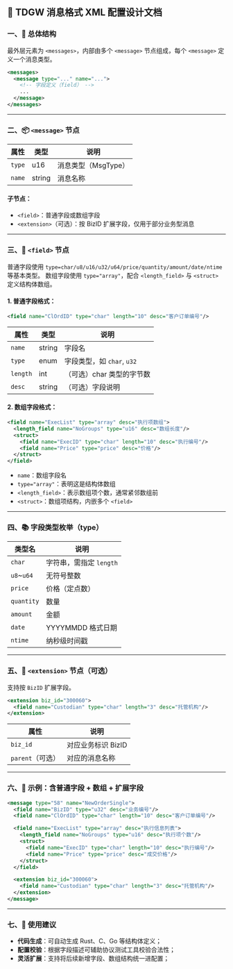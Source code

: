 ## 📘 TDGW 消息格式 XML 配置设计文档

### 一、🧱 总体结构

最外层元素为 `<messages>`，内部由多个 `<message>` 节点组成，每个 `<message>` 定义一个消息类型。

```xml
<messages>
  <message type="..." name="...">
    <!-- 字段定义（field） -->
    ...
  </message>
</messages>
```

---

### 二、📦 `<message>` 节点

| 属性     | 类型     | 说明            |
| ------ | ------ | ------------- |
| `type` | u16    | 消息类型（MsgType） |
| `name` | string | 消息名称          |

#### 子节点：

* `<field>`：普通字段或数组字段
* `<extension>`（可选）：按 BizID 扩展字段，仅用于部分业务型消息

---

### 三、🧩 `<field>` 节点

普通字段使用 `type=char/u8/u16/u32/u64/price/quantity/amount/date/ntime` 等基本类型。
数组字段使用 `type="array"`，配合 `<length_field>` 与 `<struct>` 定义结构体数组。

#### 1. 普通字段格式：

```xml
<field name="ClOrdID" type="char" length="10" desc="客户订单编号"/>
```

| 属性       | 类型     | 说明                   |
| -------- | ------ | -------------------- |
| `name`   | string | 字段名                  |
| `type`   | enum   | 字段类型，如 `char`, `u32` |
| `length` | int    | （可选）char 类型的字节数      |
| `desc`   | string | （可选）字段说明             |

#### 2. 数组字段格式：

```xml
<field name="ExecList" type="array" desc="执行项数组">
  <length_field name="NoGroups" type="u16" desc="数组长度"/>
  <struct>
    <field name="ExecID" type="char" length="10" desc="执行编号"/>
    <field name="Price" type="price" desc="价格"/>
  </struct>
</field>
```

* `name`：数组字段名
* `type="array"`：表明这是结构体数组
* `<length_field>`：表示数组项个数，通常紧邻数组前
* `<struct>`：数组项结构，内嵌多个 `<field>`

---

### 四、📚 字段类型枚举（type）

| 类型名         | 说明               |
| ----------- | ---------------- |
| `char`      | 字符串，需指定 `length` |
| `u8`\~`u64` | 无符号整数            |
| `price`     | 价格（定点数）          |
| `quantity`  | 数量               |
| `amount`    | 金额               |
| `date`      | YYYYMMDD 格式日期    |
| `ntime`     | 纳秒级时间戳           |

---

### 五、🔧 `<extension>` 节点（可选）

支持按 `BizID` 扩展字段。

```xml
<extension biz_id="300060">
  <field name="Custodian" type="char" length="3" desc="托管机构"/>
</extension>
```

| 属性           | 说明           |
| ------------ | ------------ |
| `biz_id`     | 对应业务标识 BizID |
| `parent`（可选） | 对应的消息名称      |

---

### 六、📌 示例：含普通字段 + 数组 + 扩展字段

```xml
<message type="58" name="NewOrderSingle">
  <field name="BizID" type="u32" desc="业务编号"/>
  <field name="ClOrdID" type="char" length="10" desc="客户订单编号"/>

  <field name="ExecList" type="array" desc="执行信息列表">
    <length_field name="NoGroups" type="u16" desc="执行项个数"/>
    <struct>
      <field name="ExecID" type="char" length="10" desc="执行编号"/>
      <field name="Price" type="price" desc="成交价格"/>
    </struct>
  </field>

  <extension biz_id="300060">
    <field name="Custodian" type="char" length="3" desc="托管机构"/>
  </extension>
</message>
```

---

### 七、🔄 使用建议

* **代码生成**：可自动生成 Rust、C、Go 等结构体定义；
* **配置校验**：根据字段描述可辅助协议测试工具校验合法性；
* **灵活扩展**：支持将后续新增字段、数组结构统一进配置；
